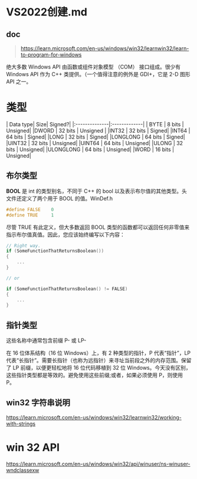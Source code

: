 # VS2022创建.md

## doc
> https://learn.microsoft.com/en-us/windows/win32/learnwin32/learn-to-program-for-windows

绝大多数 Windows API 由函数或组件对象模型 （COM） 接口组成。很少有 Windows API 作为 C++ 类提供。（一个值得注意的例外是 GDI+，它是 2-D 图形 API 之一。

# 类型

| Data type|	Size|	Signed?|
|:--------------|:-------------|
| BYTE |	8 bits | 	Unsigned|
|DWORD | 32 bits | Unsigned |
|INT32 | 	32 bits |	Signed|
|INT64 | 	64 bits |	Signed|
|LONG | 	32 bits |	Signed|
|LONGLONG | 	64 bits |	Signed|
|UINT32 | 	32 bits |	Unsigned|
|UINT64 | 	64 bits |	Unsigned|
|ULONG | 	32 bits |	Unsigned|
|ULONGLONG | 	64 bits |	Unsigned|
|WORD | 	16 bits |	Unsigned|

## 布尔类型
**BOOL** 是 int 的类型别名，不同于 C++ 的 bool 以及表示布尔值的其他类型。头文件还定义了两个用于 BOOL 的值。WinDef.h

```c++
#define FALSE    0 
#define TRUE     1
```


尽管 TRUE 有此定义，但大多数返回 BOOL 类型的函数都可以返回任何非零值来指示布尔值真值。因此，您应该始终编写以下内容：
```c++
// Right way.
if (SomeFunctionThatReturnsBoolean()) 
{ 
    ...
}

// or

if (SomeFunctionThatReturnsBoolean() != FALSE)
{ 
    ...
}
```

## 指针类型
这些名称中通常包含前缀 P- 或 LP-


在 16 位体系结构（16 位 Windows）上，有 2 种类型的指针，P 代表“指针”，LP 代表“长指针”。需要长指针（也称为远指针）来寻址当前段之外的内存范围。保留了 LP 前缀，以便更轻松地将 16 位代码移植到 32 位 Windows。今天没有区别，这些指针类型都是等效的。避免使用这些前缀;或者，如果必须使用 P，则使用 P。

## win32 字符串说明

https://learn.microsoft.com/en-us/windows/win32/learnwin32/working-with-strings

# win 32 API 

https://learn.microsoft.com/en-us/windows/win32/api/winuser/ns-winuser-wndclassexw

